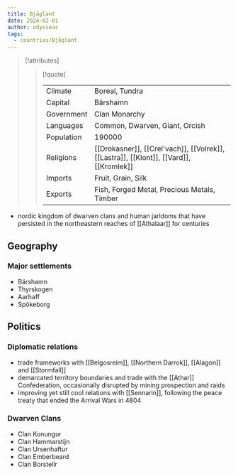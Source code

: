 ```yaml
---
title: Bjåglant
date: 2024-02-01
author: odysseas
tags:
  - countries/Bjåglant
---
```

> [!attributes]
> 
> > [!quote]
> >
> > | | |
> > | --- | --- |
> > | Climate | Boreal, Tundra |
> > | Capital | Bärshamn |
> > | Government | Clan Monarchy |
> > | Languages | Common, Dwarven, Giant, Orcish |
> > | Population | 190000 |
> > | Religions | [[Drokasner]], [[Crel'vach]], [[Volrek]], [[Lastra]], [[Klont]], [[Vard]], [[Kromlek]] |
> > | Imports | Fruit, Grain, Silk |
> > | Exports | Fish, Forged Metal, Precious Metals, Timber |

- nordic kingdom of dwarven clans and human jarldoms that have persisted in the northeastern reaches of [[Athalaar]] for centuries

## Geography

### Major settlements
- Bärshamn
- Thyrskogen
- Aarhaff
- Spökeborg

## Politics

### Diplomatic relations
- trade frameworks with [[Belgosreim]], [[Northern Darrok]], [[Alagon]] and [[Stormfall]]
- demarcated territory boundaries and trade with the [[Athar]] Confederation, occasionally disrupted by mining prospection and raids
- improving yet still cool relations with [[Sennarin]], following the peace treaty that ended the Arrival Wars in 4804

### Dwarven Clans

- Clan Konungur
- Clan Hammarstijn
- Clan Ursenhaftur
- Clan Emberbeard
- Clan Borstellr